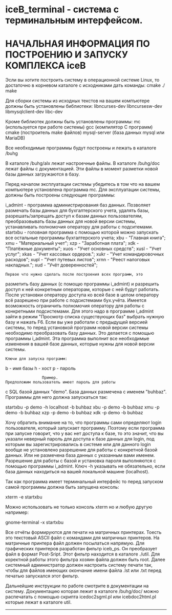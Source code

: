 # iceB_terminal - система с терминальным интерфейсом.
НАЧАЛЬНАЯ ИНФОРМАЦИЯ ПО ПОСТРОЕНИЮ И ЗАПУСКУ КОМПЛЕКСА iceB
============================================================

Эсли вы хотите построить систему в операционной системе Linux, то достаточно
в корневом каталоге с исходниками дать команды:
cmake ./
make

Для сборки системы из исходных текстов на вашем компъютере должны быть установлены библиотеки:
libncurses-dev
libncursesw-dev
libmysqlclient-dev
libc-dev

Кроме библиотек должны быть установлены программы:
mc           (используется при работе системы)
gcc          (компилятор С программ)
cmake        (построитель make файлов)
mysql-server (база данных mysql или MariaDB)

Все необходимые программы будут построены и лежать в каталоге /buhg

В каталоге /buhg/alx лежат настроечные файлы.
В каталоге /buhg/doc лежат файлы с документацией.
Эти файлы в момент разметки новой базы данных загружаются в базу.

   Перед началом эксплуатации системы убедитесь в том что на вашем
компъютере установлена программа mc.
  Для эксплуатации системы, должны быть построены следующие
программы:

i_admint  - программа администрирования баз данных. Позволяет размечать базы данных для бухгалтерского
            учета, удалять базы, разрешать/запрещать доступ к базам данных
            пользователям, преобразовывать базы данных для новой версии
            системы, устанавливать полномочия оператору для работы с
            подситемами.
startxbu  - головная программа с помощью которой можно запускать
            все остальные программы бухгалтерского учета;
xbu       - "Главная книга";
xmu	  - "Материальный учет";
xzp       - "Заработная плата";
xdk       - "Платёжные документы";
xuos      - "Учет основных средств";
xusl      - "Учет услуг";
xkas      - "Учет кассовых ордеров.";
xukr      - "Учет командировочных расходов";
xupl      - "Учет путевых листов";
xrnn      - "Реест налоговых накладных.";
xud       - "Учёт доверенностей";

	Первое что нужно сделать после построения всех программ, это
разметить базу данных (с помощю программы i_admint) и разрешить доступ к ней
конкретным операторам, которые с ней будут работать. После установки
оператору доступа ко всей базе в целом оператору всё разрешено при работе с
подсистемами бух.учёта. Имеется возможность ограничить полномочия оператору
для работы с конкретными подсистемами. Для этого надо в программе i_admint
зайти в режим "Просмотр списка  существующих баз" выбрать нужную базу и
нажать F6.
	Если вы уже работали с предыдущей версией системы, то перед
установкой программ новой версии системы необходимо преобразовать базу
данных. Это делается с помощью программы i_admint. Эта программа выполнит все
необходимые изменения в вашей базе данных, которые нужны для новой версии
системы.

	Ключи для запуска программ:

b - имя базы
h - хост
p - пароль

	                Пример.
	Предположим пользователь имеет пароль для работы
с SQL базой данных "demo". База данных размечена с именем "buhbaz". 
Программы для него должна запускаться так:

startxbu -p demo -h localhost -b buhbaz
xbu -p demo -b buhbaz
xmu -p demo -b buhbaz
xzp -p demo -b buhbaz
xdk -p demo -b buhbaz

 Хочу обратить внимание на то, что программы сами определяют login
пользователя, который запускает программу. Поэтому если программа при
запуске говорит, что у вас нет доступа к базе, то это значит, что вы указали
неверный пароль для доступа к базе данных для login, под которым вы 
зарегистрировались в системе или для данного login вообще не установлено 
разрешение для работы с конкретной базой данных. Или не размечена база данных с
указанным вами именем. Разрешение для работы с базой
и установка пароля выполняются с помощью программы i_admint. 
 Ключ -h указывать не обязательно, если база данных
находиться на вашей локальной машине (localhost).

 Так как программа имеет терминальный интерфейс то перед запуском самой
программы должна быть запущена консоль:

xterm -e startxbu

Можно использовать не только консоль xterm но и любую другую например:

gnome-terminal -x startxbu

 Все отчёты формируются для печати на матричных принтерах. Тоесть это
текстовый ASCII файл с командами для матричных принтеров. На матричные
принтера файл должен посылаться напрямую. Для графических принтеров
разработан фильтр iceb_ps. Он преобразует файл в формат Post-Sript.
Этот фильтр находится в каталоге ./util. Для коректной работы этого фильтра
хозяин файла должен быть root.
Далее системный администратор должен настроить систему печати так, чтобы для
файлов имеющих окончание имени файла .lst или .txt перед печатью запускался
этот фильтр.

Дальнейшие инструкции по работе смотрите в документации на систему.
Документацию которая лежит в каталоге /buhg/doc/ можно распечатать с помощью
скрипта icedoc2sgml.pl или icebdoc2html.pl которые лежат в каталоге util.
*********************************************************************
